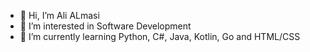 - 👋 Hi, I’m Ali ALmasi
- 👀 I’m interested in Software Development
- 🌱 I’m currently learning Python, C#, Java, Kotlin, Go and HTML/CSS
